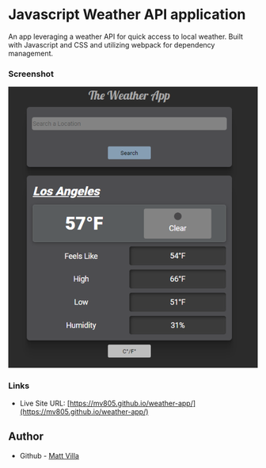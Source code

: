 # Javascript Weather API application

An app leveraging a weather API for quick access to local weather. Built with Javascript and CSS and utilizing webpack for dependency management.
### Screenshot

![](/screenshot.PNG)
### Links

- Live Site URL: [https://mv805.github.io/weather-app/](https://mv805.github.io/weather-app/)
## Author

- Github - [Matt Villa](https://github.com/mv805)

